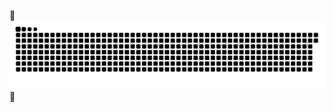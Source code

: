 🌱 
![snake gif](https://github.com/jineey030/jineey030/blob/output/github-contribution-grid-snake.svg)
🌱 

